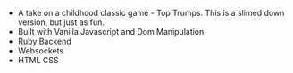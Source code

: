 - A take on a childhood classic game - Top Trumps. This is a slimed down version, but just as fun. 
- Built with Vanilla Javascript and Dom Manipulation
- Ruby Backend
- Websockets
- HTML CSS
